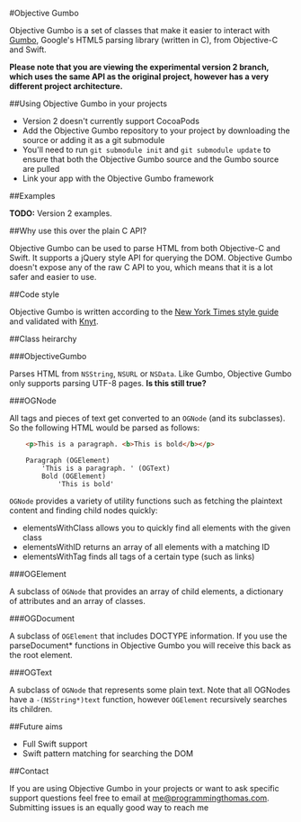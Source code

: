 #Objective Gumbo

Objective Gumbo is a set of classes that make it easier to interact with [Gumbo](https://github.com/google/gumbo-parser), Google's HTML5 parsing library (written in C), from Objective-C and Swift.

**Please note that you are viewing the experimental version 2 branch, which uses the same API as the original project, however has a very different project architecture.**

##Using Objective Gumbo in your projects

* Version 2 doesn't currently support CocoaPods
* Add the Objective Gumbo repository to your project by downloading the source or adding it as a git submodule
* You'll need to run `git submodule init` and `git submodule update` to ensure that both the Objective Gumbo source and the Gumbo source are pulled
* Link your app with the Objective Gumbo framework

##Examples

**TODO:** Version 2 examples.

##Why use this over the plain C API?

Objective Gumbo can be used to parse HTML from both Objective-C and Swift. It supports a jQuery style API for querying the DOM. Objective Gumbo doesn't expose any of the raw C API to you, which means that it is a lot safer and easier to use.

##Code style

Objective Gumbo is written according to the [New York Times style guide](https://github.com/NYTimes/objective-c-style-guide) and validated with [Knyt](https://github.com/programmingthomas/knyt).

##Class heirarchy

###ObjectiveGumbo

Parses HTML from `NSString`, `NSURL` or `NSData`. Like Gumbo, Objective Gumbo only supports parsing UTF-8 pages. **Is this still true?**

###OGNode

All tags and pieces of text get converted to an `OGNode` (and its subclasses). So the following HTML would be parsed as follows:

```html
	<p>This is a paragraph. <b>This is bold</b></p>
```

```
	Paragraph (OGElement)
		'This is a paragraph. ' (OGText)
		Bold (OGElement)
			'This is bold'	
```

`OGNode` provides a variety of utility functions such as fetching the plaintext content and finding child nodes quickly:

* elementsWithClass allows you to quickly find all elements with the given class
* elementsWithID returns an array of all elements with a matching ID
* elementsWithTag finds all tags of a certain type (such as links)

###OGElement

A subclass of `OGNode` that provides an array of child elements, a dictionary of attributes and an array of classes.

###OGDocument

A subclass of `OGElement` that includes DOCTYPE information. If you use the parseDocument* functions in Objective Gumbo you will receive this back as the root element.

###OGText

A subclass of `OGNode` that represents some plain text. Note that all OGNodes have a `-(NSString*)text` function, however `OGElement` recursively searches its children.

##Future aims

* Full Swift support
* Swift pattern matching for searching the DOM

##Contact

If you are using Objective Gumbo in your projects or want to ask specific support questions feel free to email at me@programmingthomas.com. Submitting issues is an equally good way to reach me
